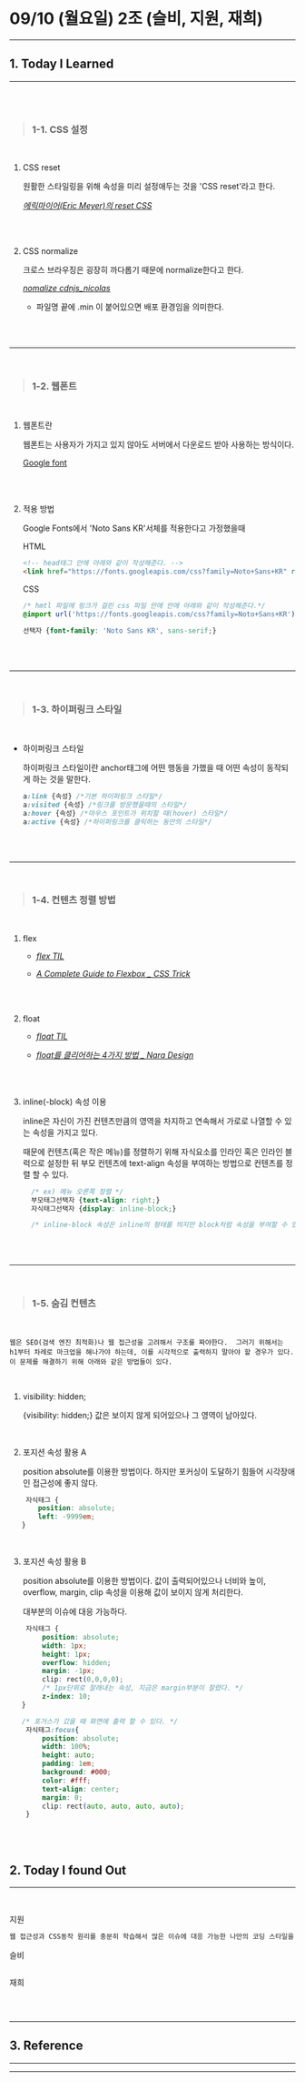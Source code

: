 

# 09/10 (월요일) 2조 (슬비, 지원, 재희)

---

## 1. Today I Learned
---

<br>
<br>

>### 1-1. CSS 설정


<br>

1. CSS reset

    원활한 스타일링을 위해 속성을 미리 설정애두는 것을 'CSS reset'라고 한다.

    *[에릭마이어(Eric Meyer)의 reset CSS](https://cssreset.com/scripts/eric-meyer-reset-css/)*


<br>
<br>

2. CSS normalize

    크로스 브라우징은 굉장히 까다롭기 때문에 normalize한다고 한다.

    *[nomalize cdnjs_nicolas](https://cdnjs.com/libraries/normalize)*
    
    - 파일명 끝에 .min 이 붙어있으면 배포 환경임을 의미한다.

<br>
<br>

---

<br>

>### 1-2. 웹폰트

<br>

1. 웹폰트란

    웹폰트는 사용자가 가지고 있지 않아도 서버에서 다운로드 받아 사용하는 방식이다.

    [Google font](https://fonts.google.com/?authuser=1)

<br>
<br>

2. 적용 방법

    Google Fonts에서 'Noto Sans KR'서체를 적용한다고 가정했을때

    HTML 
    ```html
    <!-- head태그 안에 아래와 같이 작성해준다. -->
    <link href="https://fonts.googleapis.com/css?family=Noto+Sans+KR" rel="stylesheet">
    ```

    CSS
    ```css
    /* hmtl 파일에 링크가 걸린 css 파일 안에 안에 아래와 같이 작성해준다.*/
    @import url('https://fonts.googleapis.com/css?family=Noto+Sans+KR');

    선택자 {font-family: 'Noto Sans KR', sans-serif;}
    ```
    
<br>
<br>

---

<br>

>### 1-3. 하이퍼링크 스타일

<br>

-   하이퍼링크 스타일

    하이퍼링크 스타일이란 anchor태그에 어떤 행동을 가했을 때 어떤 속성이 동작되게 하는 것을 말한다.

    ```css
    a:link {속성} /*기본 하이퍼링크 스타일*/
    a:visited {속성} /*링크를 방문했을때의 스타일*/
    a:hover {속성} /*마우스 포인트가 위치할 때(hover) 스타일*/
    a:active {속성} /*하이퍼링크를 클릭하는 동안의 스타일*/
    ```

<br>
<br>

---

<br>

>### 1-4. 컨텐츠 정렬 방법

<br>

1.  flex

    - *[flex TIL](https://github.com/fds11/fds-til/blob/master/1%EC%A3%BC%EC%B0%A8/week01-09-07-18-%EC%8A%AC%EB%B9%84-%EC%A7%80%EC%9B%90-%EC%9E%AC%ED%9D%AC.md)*

    - *[A Complete Guide to Flexbox _ CSS Trick](https://css-tricks.com/snippets/css/a-guide-to-flexbox/)*

<br>
<br>

2.  float

    - *[float TIL](https://github.com/fds11/fds-til/blob/master/1%EC%A3%BC%EC%B0%A8/week01-09-07-18-%EC%8A%AC%EB%B9%84-%EC%A7%80%EC%9B%90-%EC%9E%AC%ED%9D%AC.md)*

    - *[float를 클리어하는 4가지 방법 _ Nara Design](http://naradesign.net/wp/2008/05/27/144/)*

<br>
<br>

3.   inline(-block) 속성 이용

      inline은 자신이 가진 컨텐츠만큼의 영역을 차지하고 연속해서 가로로 나열할 수 있는 속성을 가지고 있다. 
      
      때문에 컨텐츠(혹은 작은 메뉴)를 정렬하기 위해 자식요소를 인라인 혹은 인라인 블럭으로 설정한 뒤 부모 컨텐츠에 text-align 속성을 부여하는 방법으로 컨텐츠를 정렬 할 수 있다.

      ```css
        /* ex) 메뉴 오른쪽 정렬 */
        부모태그선택자 {text-align: right;}
        자식태그선택자 {display: inline-block;}

        /* inline-block 속성은 inline의 형태를 띄지만 block처럼 속성을 부여할 수 있다. */
      ```

<br>
<br>

---

<br>

>### 1-5. 숨김 컨텐츠

<br>

    웹은 SEO(검색 엔진 최적화)나 웹 접근성을 고려해서 구조를 짜야한다.  그러기 위해서는 h1부터 차례로 마크업을 해나가야 하는데, 이를 시각적으로 출력하지 말아야 할 경우가 있다. 이 문제를 해결하기 위해 아래와 같은 방법들이 있다.

<br>

1. visibility: hidden;

    {visibility: hidden;} 값은 보이지 않게 되어있으나 그 영역이 남아있다.

<br>

2. 포지션 속성 활용 A

    position absolute를 이용한 방법이다. 하지만 포커싱이 도달하기 힘들어 시각장애인 접근성에 좋지 않다.

```css
    자식태그 {
       position: absolute;
       left: -9999em;
   }
``` 
<br>

3. 포지션 속성 활용 B

    position absolute를 이용한 방법이다. 값이 출력되어있으나 너비와 높이, overflow, margin, clip 속성을 이용해 값이 보이지 않게 처리한다.

    대부분의 이슈에 대응 가능하다.  

```css
    자식태그 {
        position: absolute;
        width: 1px;
        height: 1px;
        overflow: hidden;
        margin: -1px;
        clip: rect(0,0,0,0);
        /* 1px단위로 잘래내는 속성, 지금은 margin부분이 잘렸다. */
        z-index: 10;
   }

   /* 포거스가 갔을 때 화면에 출력 할 수 있다. */
    자식태그:focus{
        position: absolute;
        width: 100%;
        height: auto;
        padding: 1em;
        background: #000;
        color: #fff;
        text-align: center;
        margin: 0;
        clip: rect(auto, auto, auto, auto);
    }
``` 

<br>
<br>

## 2. Today I found Out

---

<br>

지원 
```javascript
웹 접근성과 CSS동작 원리를 충분히 학습해서 많은 이슈에 대응 가능한 나만의 코딩 스타일을 만들고 싶다.
```
슬비
```javascript

``` 
재희
```HTML/CSS

``` 
<br>

---

## 3. Reference 

---



---